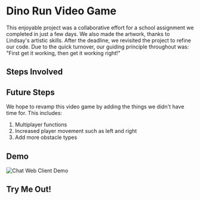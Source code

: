 # Dino Run Video Game
This enjoyable project was a collaborative effort for a school assignment we completed in just a few days. We also made the artwork, thanks to Lindsay's artistic skills. After the deadline, we revisited the project to refine our code. Due to the quick turnover, our guiding principle throughout was: "First get it working, then get it working right!"
## Steps Involved

## Future Steps
We hope to revamp this video game by adding the things we didn't have time for. This includes: 

1. Multiplayer functions
2. Increased player movement such as left and right
3. Add more obstacle types
   
## Demo
![Chat Web Client Demo](demo/DinoSkater.gif)
## Try Me Out!
